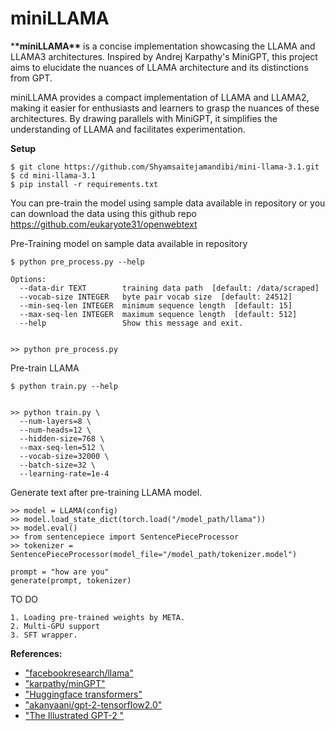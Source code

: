 # miniLLAMA

\***\*miniLLAMA\*\*** is a concise implementation showcasing the LLAMA and LLAMA3 architectures. Inspired by Andrej Karpathy's MiniGPT, this project aims to elucidate the nuances of LLAMA architecture and its distinctions from GPT.

miniLLAMA provides a compact implementation of LLAMA and LLAMA2, making it easier for enthusiasts and learners to grasp the nuances of these architectures. By drawing parallels with MiniGPT, it simplifies the understanding of LLAMA and facilitates experimentation.

**Setup**

```
$ git clone https://github.com/Shyamsaitejamandibi/mini-llama-3.1.git
$ cd mini-llama-3.1
$ pip install -r requirements.txt
```

You can pre-train the model using sample data available in repository or you can download the data using this github repo https://github.com/eukaryote31/openwebtext

Pre-Training model on sample data available in repository

```
$ python pre_process.py --help

Options:
  --data-dir TEXT        training data path  [default: /data/scraped]
  --vocab-size INTEGER   byte pair vocab size  [default: 24512]
  --min-seq-len INTEGER  minimum sequence length  [default: 15]
  --max-seq-len INTEGER  maximum sequence length  [default: 512]
  --help                 Show this message and exit.


>> python pre_process.py
```

Pre-train LLAMA

```
$ python train.py --help


>> python train.py \
  --num-layers=8 \
  --num-heads=12 \
  --hidden-size=768 \
  --max-seq-len=512 \
  --vocab-size=32000 \
  --batch-size=32 \
  --learning-rate=1e-4
```

Generate text after pre-training LLAMA model.

```
>> model = LLAMA(config)
>> model.load_state_dict(torch.load("/model_path/llama"))
>> model.eval()
>> from sentencepiece import SentencePieceProcessor
>> tokenizer = SentencePieceProcessor(model_file="/model_path/tokenizer.model")

prompt = "how are you"
generate(prompt, tokenizer)
```

TO DO

```
1. Loading pre-trained weights by META.
2. Multi-GPU support
3. SFT wrapper.
```

**References:**

- ["facebookresearch/llama"](https://github.com/facebookresearch/llama/tree/main)
- ["karpathy/minGPT"](https://github.com/karpathy/minGPT)
- ["Huggingface transformers"](https://github.com/huggingface/transformers)
- ["akanyaani/gpt-2-tensorflow2.0"](https://github.com/akanyaani/gpt-2-tensorflow2.0)
- ["The Illustrated GPT-2 "](https://jalammar.github.io/illustrated-gpt2/)
